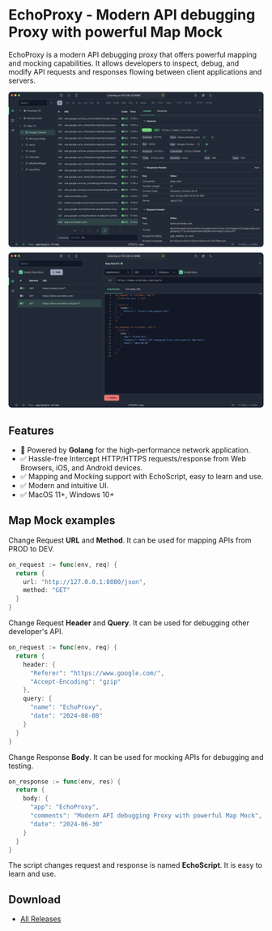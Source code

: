 # EchoProxy - Modern API debugging Proxy with powerful Map Mock
EchoProxy is a modern API debugging proxy that offers powerful mapping and mocking capabilities. It allows developers to inspect, debug, and modify API requests and responses flowing between client applications and servers.

<img src="screenshots/1.png" style="border-radius:6px;" alt="EchoProxy: Watch Proxy" />
<img src="screenshots/2.png" style="border-radius:6px; margin-top: 0.5rem;" alt="EchoProxy: Map Mock" />

## Features
* 🚀 Powered by **Golang** for the high-performance network application.
* ✅ Hassle-free Intercept HTTP/HTTPS requests/response from Web Browsers, iOS, and Android devices.
* ✅ Mapping and Mocking support with EchoScript, easy to learn and use.
* ✅ Modern and intuitive UI.
* ✅ MacOS 11+, Windows 10+

## Map Mock examples

Change Request **URL** and **Method**. It can be used for mapping APIs from PROD to DEV.
```go
on_request := func(env, req) {
  return {
    url: "http://127.0.0.1:8080/json",
    method: "GET"
  }
}
```

Change Request **Header** and **Query**. It can be used for debugging other developer's API.
```go
on_request := func(env, req) {
  return {
    header: {
      "Referer": "https://www.google.com/",
      "Accept-Encoding": "gzip"
    },
    query: {
      "name": "EchoProxy",
      "date": "2024-08-08"
    }
  }
}
```

Change Response **Body**. It can be used for mocking APIs for debugging and testing.
```go
on_response := func(env, res) {
  return {
    body: {
      "app": "EchoProxy",
      "comments": "Modern API debugging Proxy with powerful Map Mock",
      "date": "2024-06-30" 
    }
  }
}
```

The script changes request and response is named **EchoScript**. It is easy to learn and use.

## Download
* [All Releases](https://github.com/echolabx/echoproxy/releases)

